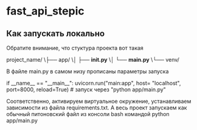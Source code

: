 # fast_api_stepic

## Как запускать локально

Обратите внимание, что стуктура проекта вот такая

project_name/
\├── app/
\│ ├── **init.py**
\│ └── **main.py**
\└── venv/

В файле main.py в самом низу прописаны параметры запуска

if \_\_name\_\_ == "\_\_main\_\_":
uvicorn.run("main:app", host= "localhost", port=8000, reload=True)
\# запуск через "python app/main.py"

Соответственно, активируем виртуальное окружение, устанавливаем зависимости из файла requirements.txt.
А весь проект запускаем как обычный питоновский файл из консоли bash командой python app/main.py
